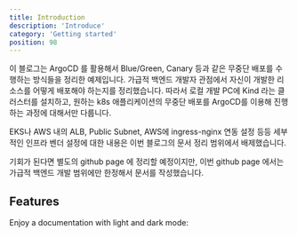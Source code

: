 ```yaml
---
title: Introduction
description: 'Introduce'
category: 'Getting started'
position: 98
---
```


<alert type="success">

이 블로그는 ArgoCD 를 활용해서 Blue/Green, Canary 등과 같은 무중단 배포를 수행하는 방식들을 정리한 예제입니다. 가급적 백엔드 개발자 관점에서 자신이 개발한 리소스를 어떻게 배포해야 하는지를 정리했습니다. 따라서 로컬 개발 PC에 Kind 라는 클러스터를 설치하고, 원하는 k8s 애플리케이션의 무중단 배포를 ArgoCD를 이용해 진행하는 과정에 대해서만 다룹니다.
<br>

EKS나 AWS 내의 ALB, Public Subnet, AWS에 ingress-nginx 연동 설정 등등 세부적인 인프라 벤더 설정에 대한 내용은 이번 블로그의 문서 정리 범위에서 배제했습니다.
<br>

기회가 된다면 별도의 github page 에 정리할 예정이지만, 이번 github page 에서는 가급적 백엔드 개발 범위에만 한정해서 문서를 작성했습니다.
<br>

</alert>

## Features

<list :items="features"></list>

<p class="flex items-center">Enjoy a documentation with light and dark mode:&nbsp;<color-switcher class="inline-flex ml-2"></color-switcher></p>
